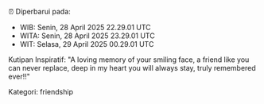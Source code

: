⏰ Diperbarui pada:
- WIB: Senin, 28 April 2025 22.29.01 UTC
- WITA: Senin, 28 April 2025 23.29.01 UTC
- WIT: Selasa, 29 April 2025 00.29.01 UTC

Kutipan Inspiratif:
"A loving memory of your smiling face, a friend like you can never replace, deep in my heart you will always stay, truly remembered ever!!"


Kategori: friendship

